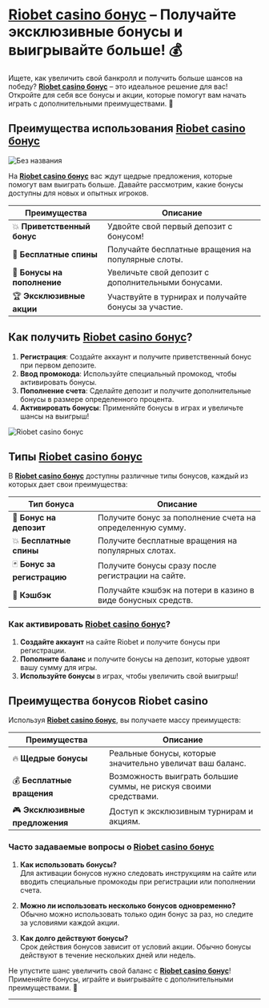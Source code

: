 # [Riobet casino бонус](https://brandplay.link/dtx89f2L) – Получайте эксклюзивные бонусы и выигрывайте больше! 💰

Ищете, как увеличить свой банкролл и получить больше шансов на победу? **[Riobet casino бонус](https://brandplay.link/dtx89f2L)** – это идеальное решение для вас! Откройте для себя все бонусы и акции, которые помогут вам начать играть с дополнительными преимуществами. 🎉

## Преимущества использования **[Riobet casino бонус](https://brandplay.link/dtx89f2L)**
![Без названия](https://github.com/user-attachments/assets/38cca2cf-2639-4c10-9acd-2125e24fd84f)

На **[Riobet casino бонус](https://brandplay.link/dtx89f2L)** вас ждут щедрые предложения, которые помогут вам выиграть больше. Давайте рассмотрим, какие бонусы доступны для новых и опытных игроков.

| Преимущества          | Описание                                                     |  
|-----------------------|--------------------------------------------------------------|  
| 💥 **Приветственный бонус**  | Удвойте свой первый депозит с бонусом!                      |  
| 🎁 **Бесплатные спины**  | Получайте бесплатные вращения на популярные слоты.           |  
| 💸 **Бонусы на пополнение**    | Увеличьте свой депозит с дополнительными бонусами.         |  
| 🏆 **Эксклюзивные акции** | Участвуйте в турнирах и получайте бонусы за участие.        |

## Как получить **[Riobet casino бонус](https://brandplay.link/dtx89f2L)**?

1. **Регистрация**: Создайте аккаунт и получите приветственный бонус при первом депозите.
2. **Ввод промокода**: Используйте специальный промокод, чтобы активировать бонусы.
3. **Пополнение счета**: Сделайте депозит и получите дополнительные бонусы в размере определенного процента.
4. **Активировать бонусы**: Применяйте бонусы в играх и увеличьте шансы на выигрыш!

![Riobet casino бонус](https://www.bragazeta.ru/wp-content/uploads/2023/06/riobet1.webp)

## Типы **[Riobet casino бонус](https://brandplay.link/dtx89f2L)**

В **[Riobet casino бонус](https://brandplay.link/dtx89f2L)** доступны различные типы бонусов, каждый из которых дает свои преимущества:

| Тип бонуса           | Описание                                                   |  
|----------------------|------------------------------------------------------------|  
| 🎰 **Бонус на депозит** | Получите бонус за пополнение счета на определенную сумму. |  
| 💥 **Бесплатные спины**  | Получите бесплатные вращения на популярных слотах.        |  
| 🃏 **Бонус за регистрацию**  | Получите бонусы сразу после регистрации на сайте.          |  
| 🎯 **Кэшбэк**        | Получайте кэшбэк на потери в казино в виде бонусных средств. |

### Как активировать **[Riobet casino бонус](https://brandplay.link/dtx89f2L)**?

1. **Создайте аккаунт** на сайте Riobet и получите бонусы при регистрации.
2. **Пополните баланс** и получите бонусы на депозит, которые удвоят вашу сумму для игры.
3. **Используйте бонусы** в играх, чтобы увеличить свой выигрыш!

## Преимущества бонусов **Riobet casino**

Используя **[Riobet casino бонус](https://brandplay.link/dtx89f2L)**, вы получаете массу преимуществ:

| Преимущества          | Описание                                                   |  
|-----------------------|------------------------------------------------------------|  
| 🔥 **Щедрые бонусы**   | Реальные бонусы, которые значительно увеличат ваш баланс.  |  
| 💰 **Бесплатные вращения** | Возможность выиграть большие суммы, не рискуя своими средствами. |  
| 🎮 **Эксклюзивные предложения** | Доступ к эксклюзивным турнирам и акциям. |

### Часто задаваемые вопросы о **[Riobet casino бонус](https://brandplay.link/dtx89f2L)**

1. **Как использовать бонусы?**  
   Для активации бонусов нужно следовать инструкциям на сайте или вводить специальные промокоды при регистрации или пополнении счета.
   
2. **Можно ли использовать несколько бонусов одновременно?**  
   Обычно можно использовать только один бонус за раз, но следите за условиями каждой акции.

3. **Как долго действуют бонусы?**  
   Срок действия бонусов зависит от условий акции. Обычно бонусы действуют в течение нескольких дней или недель.

Не упустите шанс увеличить свой баланс с **[Riobet casino бонус](https://brandplay.link/dtx89f2L)**! Применяйте бонусы, играйте и выигрывайте с дополнительными преимуществами. 🎯

---

